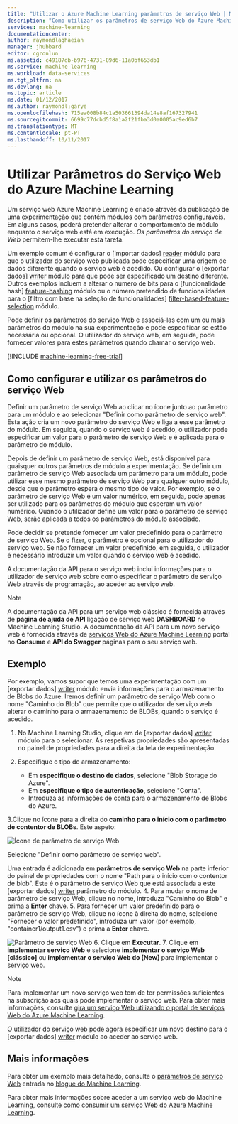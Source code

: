 ```yaml
---
title: "Utilizar o Azure Machine Learning parâmetros de serviço Web | Microsoft Docs"
description: "Como utilizar os parâmetros de serviço Web do Azure Machine Learning para modificar o comportamento do seu modelo quando o serviço web é acedido."
services: machine-learning
documentationcenter: 
author: raymondlaghaeian
manager: jhubbard
editor: cgronlun
ms.assetid: c49187db-b976-4731-89d6-11a0bf653db1
ms.service: machine-learning
ms.workload: data-services
ms.tgt_pltfrm: na
ms.devlang: na
ms.topic: article
ms.date: 01/12/2017
ms.author: raymondl;garye
ms.openlocfilehash: 715ea008b84c1a503661394da14e8af167327941
ms.sourcegitcommit: 6699c77dcbd5f8a1a2f21fba3d0a0005ac9ed6b7
ms.translationtype: MT
ms.contentlocale: pt-PT
ms.lasthandoff: 10/11/2017
---
```

# <a name="use-azure-machine-learning-web-service-parameters"></a>Utilizar Parâmetros do Serviço Web do Azure Machine Learning
Um serviço web Azure Machine Learning é criado através da publicação de uma experimentação que contém módulos com parâmetros configuráveis. Em alguns casos, poderá pretender alterar o comportamento de módulo enquanto o serviço web está em execução. *Os parâmetros do serviço de Web* permitem-lhe executar esta tarefa. 

Um exemplo comum é configurar o [importar dados] [ reader] módulo para que o utilizador do serviço web publicada pode especificar uma origem de dados diferente quando o serviço web é acedido. Ou configurar o [exportar dados] [ writer] módulo para que pode ser especificado um destino diferente. Outros exemplos incluem a alterar o número de bits para o [funcionalidade hash] [ feature-hashing] módulo ou o número pretendido de funcionalidades para o [filtro com base na seleção de funcionalidades] [ filter-based-feature-selection] módulo. 

Pode definir os parâmetros do serviço Web e associá-las com um ou mais parâmetros do módulo na sua experimentação e pode especificar se estão necessária ou opcional. O utilizador do serviço web, em seguida, pode fornecer valores para estes parâmetros quando chamar o serviço web. 

[!INCLUDE [machine-learning-free-trial](../../../includes/machine-learning-free-trial.md)]

## <a name="how-to-set-and-use-web-service-parameters"></a>Como configurar e utilizar os parâmetros do serviço Web
Definir um parâmetro de serviço Web ao clicar no ícone junto ao parâmetro para um módulo e ao selecionar "Definir como parâmetro de serviço web". Esta ação cria um novo parâmetro do serviço Web e liga a esse parâmetro do módulo. Em seguida, quando o serviço web é acedido, o utilizador pode especificar um valor para o parâmetro de serviço Web e é aplicada para o parâmetro do módulo.

Depois de definir um parâmetro de serviço Web, está disponível para quaisquer outros parâmetros de módulo a experimentação. Se definir um parâmetro de serviço Web associada um parâmetro para um módulo, pode utilizar esse mesmo parâmetro de serviço Web para qualquer outro módulo, desde que o parâmetro espera o mesmo tipo de valor. Por exemplo, se o parâmetro de serviço Web é um valor numérico, em seguida, pode apenas ser utilizado para os parâmetros do módulo que esperam um valor numérico. Quando o utilizador define um valor para o parâmetro de serviço Web, serão aplicada a todos os parâmetros do módulo associado.

Pode decidir se pretende fornecer um valor predefinido para o parâmetro de serviço Web. Se o fizer, o parâmetro é opcional para o utilizador do serviço web. Se não fornecer um valor predefinido, em seguida, o utilizador é necessário introduzir um valor quando o serviço web é acedido.

A documentação da API para o serviço web inclui informações para o utilizador de serviço web sobre como especificar o parâmetro de serviço Web através de programação, ao aceder ao serviço web.

> [!NOTE]
> A documentação da API para um serviço web clássico é fornecida através de **página de ajuda de API** ligação de serviço web **DASHBOARD** no Machine Learning Studio. A documentação da API para um novo serviço web é fornecida através de [serviços Web do Azure Machine Learning](https://services.azureml.net/Quickstart) portal no **Consume** e **API do Swagger** páginas para o seu serviço web.
> 
> 

## <a name="example"></a>Exemplo
Por exemplo, vamos supor que temos uma experimentação com um [exportar dados] [ writer] módulo envia informações para o armazenamento de Blobs do Azure. Iremos definir um parâmetro de serviço Web com o nome "Caminho do Blob" que permite que o utilizador de serviço web alterar o caminho para o armazenamento de BLOBs, quando o serviço é acedido.

1. No Machine Learning Studio, clique em de [exportar dados] [ writer] módulo para o selecionar. As respetivas propriedades são apresentadas no painel de propriedades para a direita da tela de experimentação.
2. Especifique o tipo de armazenamento:
   
   * Em **especifique o destino de dados**, selecione "Blob Storage do Azure".
   * Em **especifique o tipo de autenticação**, selecione "Conta".
   * Introduza as informações de conta para o armazenamento de Blobs do Azure. 
     <p />
3.Clique no ícone para a direita do **caminho para o início com o parâmetro de contentor de BLOBs**. Este aspeto:
   
   ![Ícone de parâmetro de serviço Web][icon]
   
   Selecione "Definir como parâmetro de serviço web".
   
   Uma entrada é adicionada em **parâmetros de serviço Web** na parte inferior do painel de propriedades com o nome "Path para o início com o contentor de blob". Este é o parâmetro de serviço Web que está associada a este [exportar dados] [ writer] parâmetro do módulo.
4. Para mudar o nome de parâmetro de serviço Web, clique no nome, introduza "Caminho do Blob" e prima a **Enter** chave. 
5. Para fornecer um valor predefinido para o parâmetro de serviço Web, clique no ícone à direita do nome, selecione "Fornecer o valor predefinido", introduza um valor (por exemplo, "container1/output1.csv") e prima a **Enter** chave.
   
   ![Parâmetro de serviço Web][parameter]
6. Clique em **Executar**. 
7. Clique em **implementar serviço Web** e selecione **implementar o serviço Web [clássico]** ou **implementar o serviço Web do [New]** para implementar o serviço web.

> [!NOTE] 
> Para implementar um novo serviço web tem de ter permissões suficientes na subscrição aos quais pode implementar o serviço web. Para obter mais informações, consulte [gira um serviço Web utilizando o portal de serviços Web do Azure Machine Learning](manage-new-webservice.md). 

O utilizador do serviço web pode agora especificar um novo destino para o [exportar dados] [ writer] módulo ao aceder ao serviço web.

## <a name="more-information"></a>Mais informações
Para obter um exemplo mais detalhado, consulte o [parâmetros de serviço Web](http://blogs.technet.com/b/machinelearning/archive/2014/11/25/azureml-web-service-parameters.aspx) entrada no [blogue do Machine Learning](http://blogs.technet.com/b/machinelearning/archive/2014/11/25/azureml-web-service-parameters.aspx).

Para obter mais informações sobre aceder a um serviço web do Machine Learning, consulte [como consumir um serviço Web do Azure Machine Learning](consume-web-services.md).

<!-- Images -->
[icon]: ./media/web-service-parameters/icon.png
[parameter]: ./media/web-service-parameters/parameter.png


<!-- Module References -->
[feature-hashing]: https://msdn.microsoft.com/library/azure/c9a82660-2d9c-411d-8122-4d9e0b3ce92a/
[filter-based-feature-selection]: https://msdn.microsoft.com/library/azure/918b356b-045c-412b-aa12-94a1d2dad90f/
[reader]: https://msdn.microsoft.com/library/azure/4e1b0fe6-aded-4b3f-a36f-39b8862b9004/
[writer]: https://msdn.microsoft.com/library/azure/7a391181-b6a7-4ad4-b82d-e419c0d6522c/

